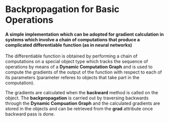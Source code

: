 # Backpropagation for Basic Operations
<h4>A simple implementation which can be adopted for gradient calculation in systems which involve a chain of computations that produce a complicated differentiable function (as in neural networks)</h4>

The differentiable function is obtained by performing a chain of computations on a special object type which tracks the sequence of operations by means of a <b>Dynamic Computation Graph</b> and is used to compute the gradients of the output of the function with respect to each of its parameters (parameter referes to objects that take part in the computation).

The gradients are calculated when the <b>backward</b> method is called on the object. The <b>backpropagation</b> is carried out by traversing backwards through the <b>Dynamic Compuation Graph</b> and the calculated gradients are stored in the objects and can be retrieved from the <b>grad</b> attribute once backward pass is done. 
